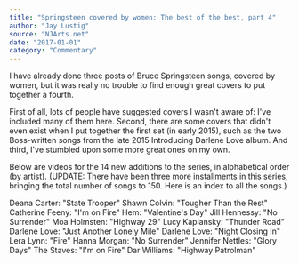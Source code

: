 ```yaml
---
title: "Springsteen covered by women: The best of the best, part 4"
author: "Jay Lustig"
source: "NJArts.net"
date: "2017-01-01"
category: "Commentary"
---
```


I have already done three posts of Bruce Springsteen songs, covered by women, but it was really no trouble to find enough great covers to put together a fourth.

First of all, lots of people have suggested covers I wasn't aware of: I've included many of them here. Second, there are some covers that didn't even exist when I put together the first set (in early 2015), such as the two Boss-written songs from the late 2015 Introducing Darlene Love album. And third, I've stumbled upon some more great ones on my own.

Below are videos for the 14 new additions to the series, in alphabetical order (by artist). (UPDATE: There have been three more installments in this series, bringing the total number of songs to 150. Here is an index to all the songs.)

Deana Carter: "State Trooper"
Shawn Colvin: "Tougher Than the Rest"
Catherine Feeny: "I'm on Fire"
Hem: "Valentine's Day"
Jill Hennessy: "No Surrender"
Moa Holmsten: "Highway 29"
Lucy Kaplansky: "Thunder Road"
Darlene Love: "Just Another Lonely Mile"
Darlene Love: "Night Closing In"
Lera Lynn: "Fire"
Hanna Morgan: "No Surrender"
Jennifer Nettles: "Glory Days"
The Staves: "I'm on Fire"
Dar Williams: "Highway Patrolman"
